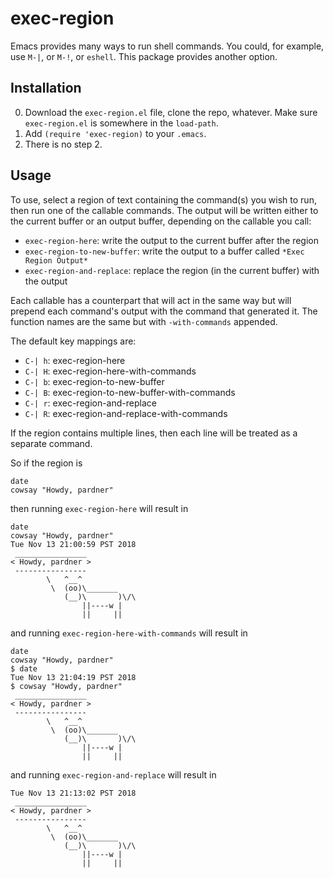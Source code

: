 # exec-region

Emacs provides many ways to run shell commands. You could, for example, use `M-|`, or `M-!`, or `eshell`. This package provides another option.


## Installation

0. Download the `exec-region.el` file, clone the repo, whatever. Make sure `exec-region.el` is somewhere in the `load-path`.
1. Add `(require 'exec-region)` to your `.emacs`.
2. There is no step 2.


## Usage

To use, select a region of text containing the command(s) you wish to run, then run one of the callable commands. The output will be written either to the current buffer or an output buffer, depending on the callable you call:

- `exec-region-here`: write the output to the current buffer after the region
- `exec-region-to-new-buffer`: write the output to a buffer called `*Exec Region Output*`
- `exec-region-and-replace`: replace the region (in the current buffer) with the output

Each callable has a counterpart that will act in the same way but will prepend each command's output with the command that generated it. The function names are the same but with `-with-commands` appended.

The default key mappings are:

- `C-| h`: exec-region-here
- `C-| H`: exec-region-here-with-commands
- `C-| b`: exec-region-to-new-buffer
- `C-| B`: exec-region-to-new-buffer-with-commands
- `C-| r`: exec-region-and-replace
- `C-| R`: exec-region-and-replace-with-commands

If the region contains multiple lines, then each line will be treated as a separate command.

So if the region is
```
date
cowsay "Howdy, pardner"
```
then running `exec-region-here` will result in
```
date
cowsay "Howdy, pardner"
Tue Nov 13 21:00:59 PST 2018
 ________________
< Howdy, pardner >
 ----------------
        \   ^__^
         \  (oo)\_______
            (__)\       )\/\
                ||----w |
                ||     ||
```
and running `exec-region-here-with-commands` will result in
```
date
cowsay "Howdy, pardner"
$ date
Tue Nov 13 21:04:19 PST 2018
$ cowsay "Howdy, pardner"
 ________________
< Howdy, pardner >
 ----------------
        \   ^__^
         \  (oo)\_______
            (__)\       )\/\
                ||----w |
                ||     ||
```
and running `exec-region-and-replace` will result in
```
Tue Nov 13 21:13:02 PST 2018
 ________________
< Howdy, pardner >
 ----------------
        \   ^__^
         \  (oo)\_______
            (__)\       )\/\
                ||----w |
                ||     ||
```
